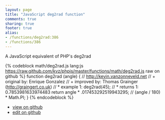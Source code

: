 ```yaml
---
layout: page
title: "JavaScript deg2rad function"
comments: true
sharing: true
footer: true
alias:
- /functions/deg2rad:386
- /functions/386
---
```

A JavaScript equivalent of PHP's deg2rad

{% codeblock math/deg2rad.js lang:js https://raw.github.com/kvz/phpjs/master/functions/math/deg2rad.js raw on github %}
function deg2rad (angle) {
    // http://kevin.vanzonneveld.net
    // +   original by: Enrique Gonzalez
    // +     improved by: Thomas Grainger (http://graingert.co.uk)
    // *     example 1: deg2rad(45);
    // *     returns 1: 0.7853981633974483
    return angle * .017453292519943295; // (angle / 180) * Math.PI;
}
{% endcodeblock %}

 - [view on github](https://github.com/kvz/phpjs/blob/master/functions/math/deg2rad.js)
 - [edit on github](https://github.com/kvz/phpjs/edit/master/functions/math/deg2rad.js)
